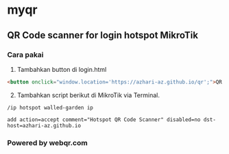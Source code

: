 # myqr
## QR Code scanner for login hotspot MikroTik

### Cara pakai

1. Tambahkan button di login.html
```html
<button onclick="window.location='https://azhari-az.github.io/qr';">QR Code</button>
```
2. Tambahkan script berikut di MikroTik via Terminal.
```
/ip hotspot walled-garden ip

add action=accept comment="Hotspot QR Code Scanner" disabled=no dst-host=azhari-az.github.io
```

### Powered by webqr.com
